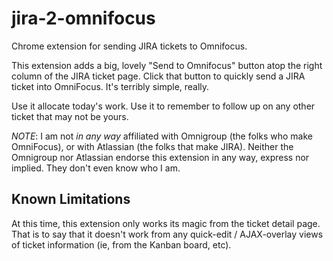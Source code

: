 jira-2-omnifocus
================

Chrome extension for sending JIRA tickets to Omnifocus.

This extension adds a big, lovely "Send to Omnifocus" button atop the right column of the JIRA ticket page.  Click that button to quickly send a JIRA ticket into OmniFocus.  It's terribly simple, really.

Use it allocate today's work.  Use it to remember to follow up on any other ticket that may not be yours.

*NOTE*: I am not _in any way_ affiliated with Omnigroup (the folks who make OmniFocus), or with Atlassian (the folks that make JIRA).  Neither the Omnigroup nor Atlassian endorse this extension in any way, express nor implied.  They don't even know who I am.

## Known Limitations

At this time, this extension only works its magic from the ticket detail page.  That is to say that it doesn't work from any quick-edit / AJAX-overlay views of ticket information (ie, from the Kanban board, etc).
